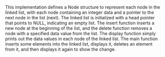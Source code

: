 This implementation defines a Node structure to represent each node in the linked list, with each node containing an integer data and a pointer to the next node in the list (next). The linked list is initialized with a head pointer that points to NULL, indicating an empty list. The insert function inserts a new node at the beginning of the list, and the delete function removes a node with a specified data value from the list. The display function simply prints out the data values in each node of the linked list. The main function inserts some elements into the linked list, displays it, deletes an element from it, and then displays it again to show the change.
